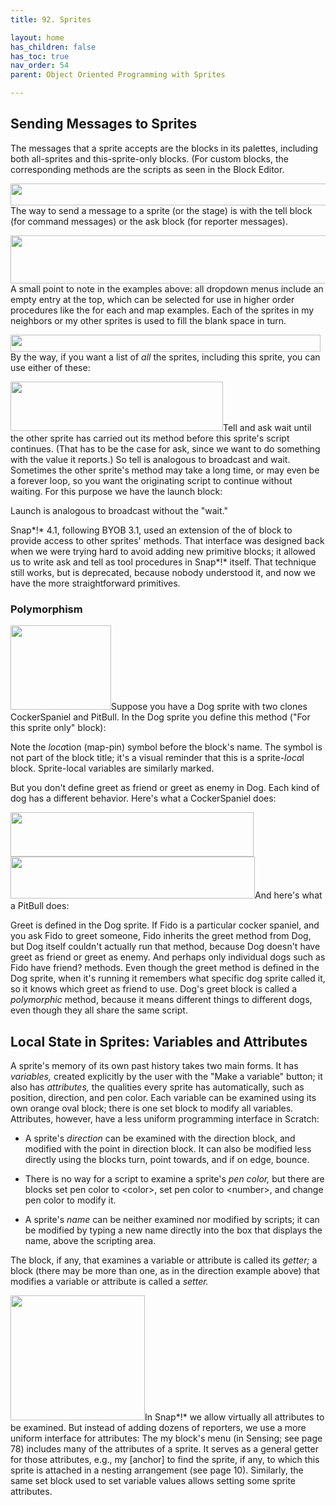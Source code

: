 ```yaml
---
title: 92. Sprites

layout: home
has_children: false
has_toc: true
nav_order: 54
parent: Object Oriented Programming with Sprites

---
```


 Sending Messages to Sprites
---------------------------

The messages that a sprite accepts are the blocks in its palettes,
including both all-sprites and this-sprite-only blocks. (For custom
blocks, the corresponding methods are the scripts as seen in the Block
Editor.

<img src="/snap-manual/assets/images/image750.png" style="width:547px; height:35px">The way to send a message to a sprite (or
the stage) is with the tell block (for command messages) or the ask
block (for reporter messages).

<img src="/snap-manual/assets/images/image754.png" style="width:599px; height:77px">A small point to note in the examples
above: all dropdown menus include an empty entry at the top, which can
be selected for use in higher order procedures like the for each and map
examples. Each of the sprites in my neighbors or my other sprites is
used to fill the blank space in turn.

<img src="/snap-manual/assets/images/image758.png" style="width:496px; height:27px">By the way, if you want a list of *all*
the sprites, including this sprite, you can use either of these:

<img src="/snap-manual/assets/images/image762.png" style="width:340px; height:79px">Tell and ask wait until the other sprite
has carried out its method before this sprite's script continues. (That
has to be the case for ask, since we want to do something with the value
it reports.) So tell is analogous to broadcast and wait. Sometimes the
other sprite's method may take a long time, or may even be a forever
loop, so you want the originating script to continue without waiting.
For this purpose we have the launch block:

Launch is analogous to broadcast without the "wait."

Snap*!* 4.1, following BYOB 3.1, used an extension of the of block to
provide access to other sprites' methods. That interface was designed
back when we were trying hard to avoid adding new primitive blocks; it
allowed us to write ask and tell as tool procedures in Snap*!* itself.
That technique still works, but is deprecated, because nobody understood
it, and now we have the more straightforward primitives.

### Polymorphism

<img src="/snap-manual/assets/images/image763.png" style="width:161px; height:135px">Suppose you have a Dog sprite with two
clones CockerSpaniel and PitBull. In the Dog sprite you define this
method ("For this sprite only" block):

Note the *loca*tion (map-pin) symbol before the block's name. The symbol
is not part of the block title; it's a visual reminder that this is a
sprite-*loca*l block. Sprite-local variables are similarly marked.

But you don't define greet as friend or greet as enemy in Dog. Each kind
of dog has a different behavior. Here's what a CockerSpaniel does:

<img src="/snap-manual/assets/images/image764.png" style="width:389px; height:71px"><img src="/snap-manual/assets/images/image764.png" style="width:391px; height:67px">And here's what a PitBull does:

Greet is defined in the Dog sprite. If Fido is a particular cocker
spaniel, and you ask Fido to greet someone, Fido inherits the greet
method from Dog, but Dog itself couldn't actually run that method,
because Dog doesn't have greet as friend or greet as enemy. And perhaps
only individual dogs such as Fido have friend? methods. Even though the
greet method is defined in the Dog sprite, when it's running it
remembers what specific dog sprite called it, so it knows which greet as
friend to use. Dog's greet block is called a *polymorphic* method,
because it means different things to different dogs, even though they
all share the same script.

 Local State in Sprites: Variables and Attributes
------------------------------------------------

A sprite's memory of its own past history takes two main forms. It has
*variables,* created explicitly by the user with the "Make a variable"
button; it also has *attributes,* the qualities every sprite has
automatically, such as position, direction, and pen color. Each variable
can be examined using its own orange oval block; there is one set block
to modify all variables. Attributes, however, have a less uniform
programming interface in Scratch:

-   A sprite's *direction* can be examined with the direction block, and
    modified with the point in direction block. It can also be modified
    less directly using the blocks turn, point towards, and if on edge,
    bounce.

-   There is no way for a script to examine a sprite's *pen color,* but
    there are blocks set pen color to \<color\>, set pen color to
    \<number\>, and change pen color to modify it.

-   A sprite's *name* can be neither examined nor modified by scripts;
    it can be modified by typing a new name directly into the box that
    displays the name, above the scripting area.

The block, if any, that examines a variable or attribute is called its
*getter;* a block (there may be more than one, as in the direction
example above) that modifies a variable or attribute is called a
*setter.*

<img src="/snap-manual/assets/images/image770.png" style="width:215px; height:200px">In Snap*!* we allow virtually all
attributes to be examined. But instead of adding dozens of reporters, we
use a more uniform interface for attributes: The my block's menu (in
Sensing; see page 78) includes many of the attributes of a sprite. It
serves as a general getter for those attributes, e.g., my \[anchor\] to
find the sprite, if any, to which this sprite is attached in a nesting
arrangement (see page 10). Similarly, the same set block used to set
variable values allows setting some sprite attributes.

